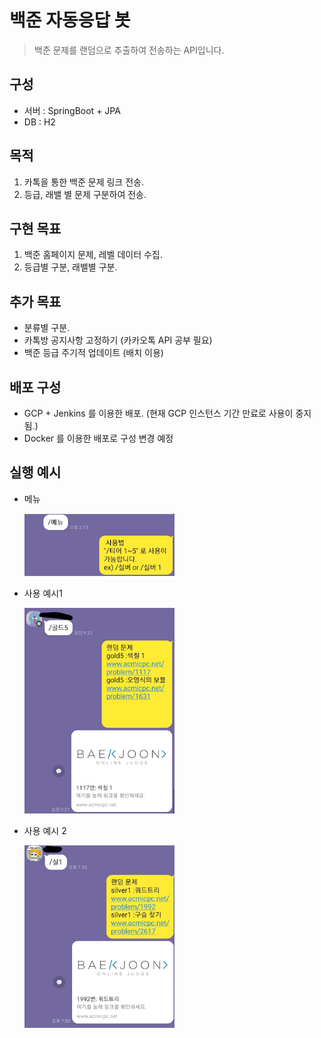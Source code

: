 # 백준 자동응답 봇

> 백준 문제를 랜덤으로 추출하여 전송하는 API입니다.
> 

## 구성
* 서버 : SpringBoot + JPA
* DB : H2

## 목적
1. 카톡을 통한 백준 문제 링크 전송.
2. 등급, 래밸 별 문제 구분하여 전송.

## 구현 목표
1. 백준 홈페이지 문제, 레벨 데이터 수집.
2. 등급별 구분, 래밸별 구분.

## 추가 목표
* 분류별 구분.
* 카톡방 공지사항 고정하기 (카카오톡 API 공부 필요)
* 백준 등급 주기적 업데이트 (배치 이용)

## 배포 구성

* GCP + Jenkins 를 이용한 배포. (현재 GCP 인스턴스 기간 만료로 사용이 중지됨.)
* Docker 를 이용한 배포로 구성 변경 예정

## 실행 예시

* 메뉴

  <img src="README.assets/image-20210822230958644.png" alt="image-20210822230958644" width="50%" height="50%" />

* 사용 예시1

  <img src="README.assets/image-20210822231135942.png" alt="image-20210822231135942" width="50%" height="33%" />

* 사용 예시 2

  <img src="README.assets/image-20210822231226267.png" alt="image-20210822231226267" width="50%" height="33%" />
